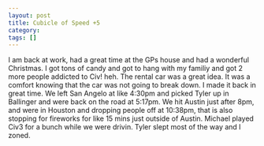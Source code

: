 ```yaml
---
layout: post
title: Cubicle of Speed +5
category: 
tags: []
---
```



I am back at work, had a great time at the GPs house and had a wonderful
Christmas.  I got tons of candy and got to hang with my familiy and
got 2 more people addicted to Civ! heh.  The rental car was a great idea.
It was a comfort knowing that the car was not going to break down.
I made it back in great time.  We left San Angelo at like
4:30pm and
picked Tyler up in Ballinger and were back on the road at 5:17pm.  We hit
Austin just after 8pm, and were in Houston and dropping people off at
10:38pm, that is also stopping for fireworks for like 15 mins just
outside of Austin.  Michael played Civ3 for a bunch while we were drivin.
Tyler slept most of the way and I zoned.
